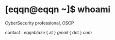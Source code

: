 # [eqqn@eqqn ~]$ whoami

CyberSecurity professional, OSCP

contact : *eqqnblaze* { at } *gmail* { dot } *com*
